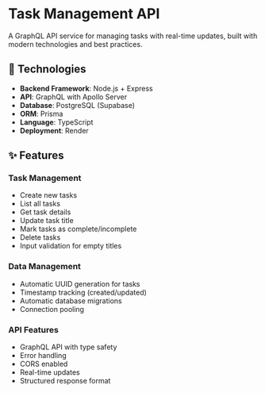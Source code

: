 # Task Management API

A GraphQL API service for managing tasks with real-time updates, built with modern technologies and best practices.

## 🚀 Technologies

- **Backend Framework**: Node.js + Express
- **API**: GraphQL with Apollo Server
- **Database**: PostgreSQL (Supabase)
- **ORM**: Prisma
- **Language**: TypeScript
- **Deployment**: Render

## ✨ Features

### Task Management
- Create new tasks
- List all tasks
- Get task details
- Update task title
- Mark tasks as complete/incomplete
- Delete tasks
- Input validation for empty titles

### Data Management
- Automatic UUID generation for tasks
- Timestamp tracking (created/updated)
- Automatic database migrations
- Connection pooling

### API Features
- GraphQL API with type safety
- Error handling
- CORS enabled
- Real-time updates
- Structured response format

